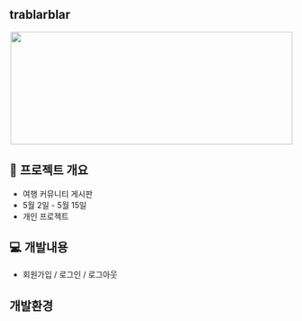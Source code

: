 ## trablarblar
<p align="center">
  <img src="https://github.com/huiju0502/trablarblar/assets/133737044/51f60afe-5719-49f1-9aef-0b55be5d8c89" width="500" height="200">
</p>

## 📑 프로젝트 개요 
- 여행 커뮤니티 게시판
- 5월 2일 - 5월 15일
- 개인 프로젝트
## 💻 개발내용
- 회원가입 / 로그인 / 로그아웃

## 개발환경

